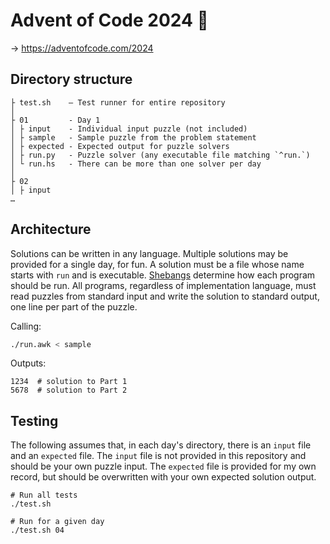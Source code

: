 Advent of Code 2024 🎄
======================

→ https://adventofcode.com/2024


Directory structure
-------------------

```
├ test.sh    — Test runner for entire repository
│
├ 01         - Day 1
│ ├ input    - Individual input puzzle (not included)
│ ├ sample   - Sample puzzle from the problem statement
│ ├ expected - Expected output for puzzle solvers
│ ├ run.py   - Puzzle solver (any executable file matching `^run.`)
│ └ run.hs   - There can be more than one solver per day
│
├ 02
│ ├ input
…
```

Architecture
-------

Solutions can be written in any language. Multiple solutions may be provided for a single day, for fun. A solution must be a file whose name starts with `run` and is executable. [Shebangs](https://en.wikipedia.org/wiki/Shebang_(Unix)) determine how each program should be run. All programs, regardless of implementation language, must read puzzles from standard input and write the solution to standard output, one line per part of the puzzle.

Calling:

```sh
./run.awk < sample
```

Outputs:

```
1234  # solution to Part 1
5678  # solution to Part 2
```


Testing
-------

The following assumes that, in each day's directory, there is an `input` file and an `expected` file. The `input` file is not provided in this repository and should be your own puzzle input. The `expected` file is provided for my own record, but should be overwritten with your own expected solution output.

```
# Run all tests
./test.sh

# Run for a given day
./test.sh 04
```
